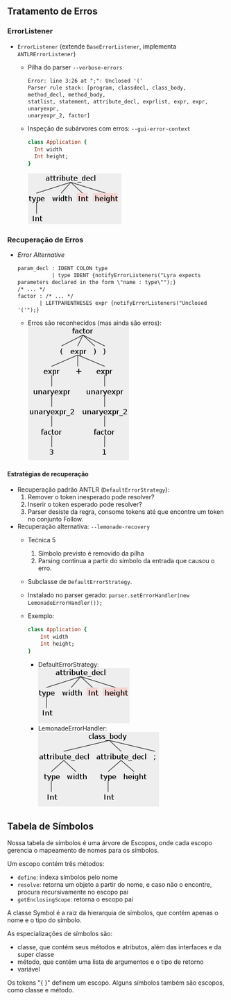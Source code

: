 ## Tratamento de Erros

### ErrorListener
- `ErrorListener` (extende `BaseErrorListener`, implementa `ANTLRErrorListener`)
  - Pilha do parser `--verbose-errors`  
    ```
    Error: line 3:26 at ";": Unclosed '('  
    Parser rule stack: [program, classdecl, class_body, method_decl, method_body, 
    statlist, statement, attribute_decl, exprlist, expr, expr, unaryexpr, 
    unaryexpr_2, factor]
    ```
  
  - Inspeção de subárvores com erros: `--gui-error-context`  
    ```ruby
    class Application {  
      Int width  
      Int height;  
    }
    ```  
    ![Sub-árvore representando o erro](/ErrorHandling_imgs/missing_semicolon.png)
    
### Recuperação de Erros
- *Error Alternative*

  ```
  param_decl : IDENT COLON type
             | type IDENT {notifyErrorListeners("Lyra expects parameters declared in the form \"name : type\"");}  
  /* ... */  
  factor : /* ... */  
         | LEFTPARENTHESES expr {notifyErrorListeners("Unclosed '('");}  
  ```
  - Erros são reconhecidos (mas ainda são erros):  
  ![Sub-árvore com ')' extra](/ErrorHandling_imgs/extra_parenthesis.png)

#### Estratégias de recuperação
- Recuperação padrão ANTLR (`DefaultErrorStrategy`):
  1. Remover o token inesperado pode resolver?
  2. Inserir o token esperado pode resolver?
  3. Parser desiste da regra, consome tokens até que encontre um token no conjunto Follow. 
- Recuperação alternativa: `--lemonade-recovery`
  - Tećnica 5
    1. Símbolo previsto é removido da pilha
    2. Parsing continua a partir do símbolo da entrada que causou o erro.
  - Subclasse de `DefaultErrorStrategy`.
  - Instalado no parser gerado: `parser.setErrorHandler(new LemonadeErrorHandler());`
  - Exemplo:  

    ```ruby
    class Application {
        Int width
        Int height;
    }
    ```
    
    - DefaultErrorStrategy:  
      ![Sub-árvore de erro recuperado com DefaultErrorStrategy](/ErrorHandling_imgs/default_tree.png)
    - LemonadeErrorHandler:  
      ![Sub-árvore de erro recuperado com LemonadeErrorHandler](/ErrorHandling_imgs/lemonade_tree.png)



## Tabela de Símbolos
Nossa tabela de símbolos é uma árvore de Escopos, onde cada escopo gerencia o mapeamento de nomes para os símbolos.

Um escopo contém três métodos: 
- `define`: indexa símbolos pelo nome
- `resolve`: retorna um objeto a partir do nome, e caso não o encontre, procura recursivamente no escopo pai
- `getEnclosingScope`: retorna o escopo pai

A classe Symbol é a raiz da hierarquia de símbolos, que contém apenas o nome e o tipo do símbolo.

As especializações de símbolos são:
- classe, que contém seus métodos e atributos, além das interfaces e da super classe
- método, que contém uma lista de argumentos e o tipo de retorno
- variável

Os tokens "{ }" definem um escopo. Alguns símbolos também são escopos, como classe e método.


